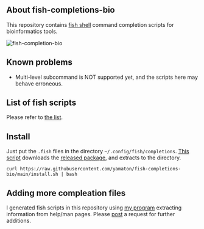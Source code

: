## About fish-completions-bio
This repository contains [fish shell](https://fishshell.com/) command completion scripts for bioinformatics tools.

![fish-completion-bio](https://user-images.githubusercontent.com/256288/154600277-a4d936b0-d7b0-4406-aab6-e4d953a8d64c.gif)

## Known problems

* Multi-level subcommand is NOT supported yet, and the scripts here may behave erroneous.


## List of fish scripts

Please refer to [the list](https://github.com/yamaton/h2o-curated-data/blob/main/bio.txt).


## Install
Just put the `.fish` files in the directory `~/.config/fish/completions`. [This script](https://github.com/yamaton/fish-completions-bio/blob/main/install.sh) downloads the [released package](https://github.com/yamaton/fish-completions-bio/releases), and extracts to the directory.
```shell
curl https://raw.githubusercontent.com/yamaton/fish-completions-bio/main/install.sh | bash
```

## Adding more compleation files

I generated fish scripts in this repository using [my program](https://github.com/yamaton/h2o) extracting information from help/man pages. Please [post](https://github.com/yamaton/fish-completions-bio/issues/1) a request for further additions.
